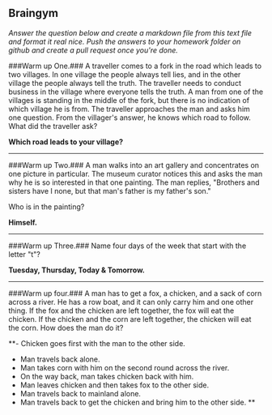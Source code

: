 Braingym
-------- 
*Answer the question below and create a markdown file from this text file and format it real nice. Push the answers to your homework folder on github and create a pull request once you're done.*


###Warm up One.###
A traveller comes to a fork in the road which leads to two villages. In one village the people always tell lies, and in the other village the people always tell the truth. The traveller needs to conduct business in the village where everyone tells the truth. A man from one of the villages is standing in the middle of the fork, but there is no indication of which village he is from. The traveller approaches the man and asks him one question. From the villager's answer, he knows which road to follow. What did the traveller ask?

**Which road leads to your village?**

----------

###Warm up Two.###
A man walks into an art gallery and concentrates on one picture in particular. The museum curator notices this and asks the man why he is so interested in that one painting. The man replies, "Brothers and sisters have I none, but that man's father is my father's son."

Who is in the painting?

**Himself.**

-----------

###Warm up Three.###
Name four days of the week that start with the letter "t"?

**Tuesday, Thursday, Today & Tomorrow.**

-----------

###Warm up four.###
A man has to get a fox, a chicken, and a sack of corn across a river. He has a row boat, and it can only carry him and one other thing. If the fox and the chicken are left together, the fox will eat the chicken. If the chicken and the corn are left together, the chicken will eat the corn. How does the man do it?

**- Chicken goes first with the man to the other side.
- Man travels back alone.
- Man takes corn with him on the second round across the river.
- On the way back, man takes chicken back with him.
- Man leaves chicken and then takes fox to the other side.
- Man travels back to mainland alone.
- Man travels back to get the chicken and bring him to the other side.
**
